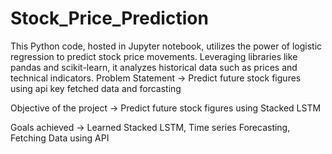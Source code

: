 # Stock_Price_Prediction
This Python code, hosted in Jupyter notebook, utilizes the power of logistic regression to predict stock price movements. Leveraging libraries like pandas and scikit-learn, it analyzes historical data such as prices and technical indicators.
Problem Statement -> Predict future stock figures using api key fetched data and forcasting

Objective of the project -> Predict future stock figures using Stacked LSTM

Goals achieved -> Learned Stacked LSTM, Time series Forecasting, Fetching Data using API
